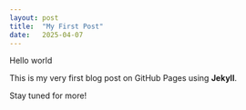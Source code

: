 ```yaml
---
layout: post
title:  "My First Post"
date:   2025-04-07
---
```


Hello world 

This is my very first blog post on GitHub Pages using **Jekyll**.  

Stay tuned for more!

